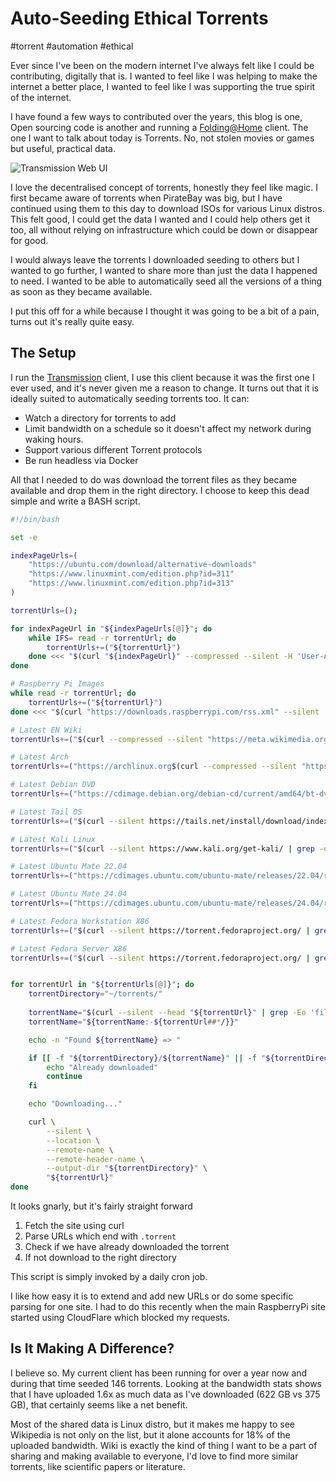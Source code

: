 # Auto-Seeding Ethical Torrents

#torrent
#automation
#ethical

Ever since I've been on the modern internet I've always felt like I could be contributing, digitally that is. I wanted
to feel like I was helping to make the internet a better place, I wanted to feel like I was supporting the true spirit
of the internet.

I have found a few ways to contributed over the years, this blog is one, Open sourcing code is another and running a
[Folding@Home](/fah-thermostat) client. The one I want to talk about today is Torrents. No, not stolen movies or games
but useful, practical data.

![Transmission Web UI](/images/transmission-ui.png)

I love the decentralised concept of torrents, honestly they feel like magic. I first became aware of torrents when
PirateBay was big, but I have continued using them to this day to download ISOs for various Linux distros. This felt good,
I could get the data I wanted and I could help others get it too, all without relying on infrastructure which could be
down or disappear for good.

I would always leave the torrents I downloaded seeding to others but I wanted to go further, I wanted to share more than
just the data I happened to need. I wanted to be able to automatically seed all the versions of a thing as soon as they
became available.

I put this off for a while because I thought it was going to be a bit of a pain, turns out it's really quite easy.


## The Setup

I run the [Transmission](https://transmissionbt.com/) client, I use this client because it was the first one I ever
used, and it's never given me a reason to change. It turns out that it is ideally suited to automatically seeding
torrents too. It can:

- Watch a directory for torrents to add
- Limit bandwidth on a schedule so it doesn't affect my network during waking hours.
- Support various different Torrent protocols
- Be run headless via Docker

All that I needed to do was download the torrent files as they became available and drop them in the right directory. I
choose to keep this dead simple and write a BASH script.

```bash
#!/bin/bash

set -e

indexPageUrls=(
    "https://ubuntu.com/download/alternative-downloads"
    "https://www.linuxmint.com/edition.php?id=311"
    "https://www.linuxmint.com/edition.php?id=313"
)

torrentUrls=();

for indexPageUrl in "${indexPageUrls[@]}"; do
    while IFS= read -r torrentUrl; do
        torrentUrls+=("${torrentUrl}")
    done <<< "$(curl "${indexPageUrl}" --compressed --silent -H 'User-Agent: Mozilla/5.0 (X11; Linux x86_64; rv:123.0) Gecko/20100101 Firefox/123.0' -H 'Accept: text/html,application/xhtml+xml,application/xml;q=0.9,image/avif,image/webp,*/*;q=0.8' -H 'Accept-Language: en-US,en;q=0.5' -H 'Accept-Encoding: gzip, deflate, br' -H 'Alt-Used: www.raspberrypi.com' -H 'Connection: keep-alive' -H 'Upgrade-Insecure-Requests: 1' -H 'Sec-Fetch-Dest: document' -H 'Sec-Fetch-Mode: navigate' -H 'Sec-Fetch-Site: none' -H 'Sec-Fetch-User: ?1' -H 'Pragma: no-cache' -H 'Cache-Control: no-cache' -H 'TE: trailers' | grep -oE '"[^"]+\.torrent"' | grep -oE '[^"]+')"
done

# Raspberry Pi Images
while read -r torrentUrl; do
    torrentUrls+=("${torrentUrl}")
done <<< "$(curl "https://downloads.raspberrypi.com/rss.xml" --silent | grep -Eo '>[^ ]+\.torrent<' | grep -Eo '[^<>]+' | tail -n 35)"

# Latest EN Wiki
torrentUrls+=("$(curl --compressed --silent "https://meta.wikimedia.org/wiki/Data_dump_torrents" | grep -oE 'href="[^"]+">enwiki-[^-]+-pages-articles-multistream' | grep -oE '"[^"]+"' | grep -Eo '[^"]+' | head -n 1)")

# Latest Arch
torrentUrls+=("https://archlinux.org$(curl --compressed --silent "https://archlinux.org/releng/releases/" | grep -oE '/releng/releases/[^/]+/torrent/' | head -n 1)")

# Latest Debian DVD
torrentUrls+=("https://cdimage.debian.org/debian-cd/current/amd64/bt-dvd/$(curl --compressed --silent "https://cdimage.debian.org/debian-cd/current/amd64/bt-dvd/"| grep -oE '"[^"]+\.torrent"' | grep -oE '[^"]+' | head -n 1)")

# Latest Tail OS
torrentUrls+=("$(curl --silent https://tails.net/install/download/index.en.html | grep -oE '.+\.torrent' | grep -oE '[^"]+' | head -n 1)")

# Latest Kali Linux
torrentUrls+=("$(curl --silent https://www.kali.org/get-kali/ | grep -oE 'https://.+\.torrent' | grep 'installer-amd64')")

# Latest Ubuntu Mate 22.04
torrentUrls+=("https://cdimages.ubuntu.com/ubuntu-mate/releases/22.04/release/$(curl --compressed --silent "https://cdimages.ubuntu.com/ubuntu-mate/releases/22.04/release/"| grep -oE '"[^"]+\.torrent"' | grep -oE '[^"]+' | head -n 1)")

# Latest Ubuntu Mate 24.04
torrentUrls+=("https://cdimages.ubuntu.com/ubuntu-mate/releases/24.04/release/$(curl --compressed --silent "https://cdimages.ubuntu.com/ubuntu-mate/releases/24.04/release/"| grep -oE '"[^"]+\.torrent"' | grep -oE '[^"]+' | head -n 1)")

# Latest Fedora Workstation X86
torrentUrls+=("$(curl --silent https://torrent.fedoraproject.org/ | grep -oE '"[^"]+\.torrent"' | grep -oE '[^"]+' | grep 'Workstation' | grep 'x86_64' | grep -v 'Beta' | head -n 1)")

# Latest Fedora Server X86
torrentUrls+=("$(curl --silent https://torrent.fedoraproject.org/ | grep -oE '"[^"]+\.torrent"' | grep -oE '[^"]+' | grep 'Server' | grep 'x86_64' | grep -v 'Beta' | head -n 1)")


for torrentUrl in "${torrentUrls[@]}"; do
    torrentDirectory="~/torrents/"
    
    torrentName="$(curl --silent --head "${torrentUrl}" | grep -Eo 'filename=\S+' | grep -Eo '[^=]+' | grep -Eo '[^"]+' | tail -1)"
    torrentName="${torrentName:-${torrentUrl##*/}}"

    echo -n "Found ${torrentName} => "

    if [[ -f "${torrentDirectory}/${torrentName}" || -f "${torrentDirectory}/${torrentName}.added" ]]; then
        echo "Already downloaded"
        continue
    fi

    echo "Downloading..."

    curl \
        --silent \
        --location \
        --remote-name \
        --remote-header-name \
        --output-dir "${torrentDirectory}" \
        "${torrentUrl}"
done
```

It looks gnarly, but it's fairly straight forward

1. Fetch the site using curl
2. Parse URLs which end with `.torrent`
3. Check if we have already downloaded the torrent
4. If not download to the right directory

This script is simply invoked by a daily cron job.

I like how easy it is to extend and add new URLs or do some specific parsing for one site. I had to do this recently
when the main RaspberryPi site started using CloudFlare which blocked my requests.


## Is It Making A Difference?

I believe so. My current client has been running for over a year now  and during that time seeded 146 torrents. Looking
at the bandwidth stats shows that I have uploaded 1.6x as much data as I've downloaded (622 GB vs 375 GB), that
certainly seems like a net benefit.

Most of the shared data is Linux distro, but it makes me happy to see Wikipedia is not only on the list, but it alone
accounts for 18% of the uploaded bandwidth. Wiki is exactly the kind of thing I want to be a part of sharing and making
available to everyone, I'd love to find more similar torrents, like scientific papers or literature.
